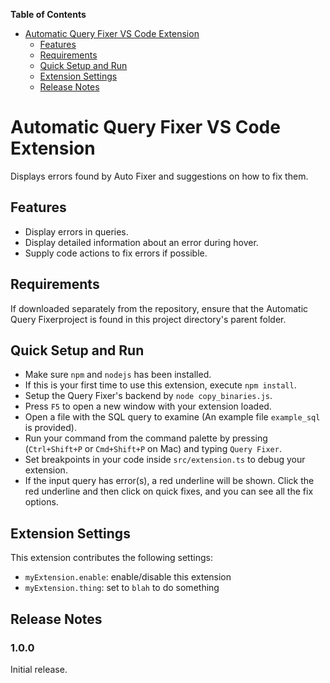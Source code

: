 <!-- START doctoc generated TOC please keep comment here to allow auto update -->
<!-- DON'T EDIT THIS SECTION, INSTEAD RE-RUN doctoc TO UPDATE -->
**Table of Contents**

- [Automatic Query Fixer VS Code Extension](#automatic-query-fixer-vs-code-extension)
  - [Features](#features)
  - [Requirements](#requirements)
  - [Quick Setup and Run](#quick-setup-and-run)
  - [Extension Settings](#extension-settings)
  - [Release Notes](#release-notes)

<!-- END doctoc generated TOC please keep comment here to allow auto update -->

# Automatic Query Fixer VS Code Extension

Displays errors found by Auto Fixer and suggestions on how to fix them.

## Features

- Display errors in queries.
- Display detailed information about an error during hover.
- Supply code actions to fix errors if possible.

## Requirements

If downloaded separately from the repository,
ensure that the Automatic Query Fixerproject is found in this project directory's parent folder.

## Quick Setup and Run

* Make sure `npm` and `nodejs` has been installed.
* If this is your first time to use this extension, execute `npm install`.
* Setup the Query Fixer's backend by `node copy_binaries.js`.
* Press `F5` to open a new window with your extension loaded.
* Open a file with the SQL query to examine (An example file `example_sql` is provided).
* Run your command from the command palette by pressing (`Ctrl+Shift+P` or `Cmd+Shift+P` on Mac) and typing `Query Fixer`.
* Set breakpoints in your code inside `src/extension.ts` to debug your extension.
* If the input query has error(s), a red underline will be shown. Click the red underline and then click on quick fixes, and
you can see all the fix options.

## Extension Settings

This extension contributes the following settings:

* `myExtension.enable`: enable/disable this extension
* `myExtension.thing`: set to `blah` to do something

## Release Notes

### 1.0.0

Initial release.
